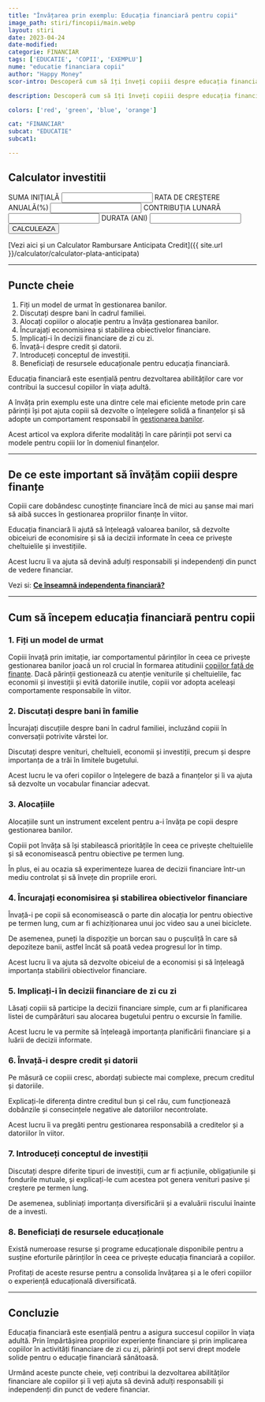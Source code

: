 ```yaml
---
title: "Învățarea prin exemplu: Educația financiară pentru copii" 
image_path: stiri/fincopii/main.webp
layout: stiri
date: 2023-04-24
date-modified: 
categorie: FINANCIAR
tags: ['EDUCATIE', 'COPII', 'EXEMPLU']
nume: "educatie financiara copii"
author: "Happy Money"
scor-intro: Descoperă cum să îți înveți copiii despre educația financiară prin metoda învățării prin exemplu, abordând teme precum economisirea, investițiile și responsabilitatea financiară.

description: Descoperă cum să îți înveți copiii despre educația financiară prin metoda învățării prin exemplu, abordând teme precum economisirea, investițiile și responsabilitatea financiară.

colors: ['red', 'green', 'blue', 'orange']

cat: "FINANCIAR"
subcat: "EDUCATIE"
subcat1:

---
```


<div class="rowinv">
<div class="formDiv panel">
<h2>Calculator investitii</h2>
<form class="forminv">
  <label for="startingBal">SUMA INIȚIALĂ</label>
  <input type="number" class="form-control" id="startingBal"/>
  <label for="expectedReturn"> RATA DE CREȘTERE ANUALĂ(%)</label>
  <input type="number" class="form-control" id="expectedReturn"/>
  <label for="monthlyDep">CONTRIBUȚIA LUNARĂ</label>
  <input type="number" class="form-control" id="monthlyDep"/>
  <label for="duration">DURATA (ANI)</label>
  <input type="number" class="form-control" id="duration"/>
	<div class="row">
	<div class="col-12 col-lg-6" style="display: flex; align-content: center; flex-wrap: wrap;">
  <button type="submit" class="btn btn-primary" id="submitinv">CALCULEAZA</button>
	</div>
	<div class="col-12 col-lg-6">
		<label id="finalValue"></label>
	</div>
	</div>
</form>
</div>
</div>

[Vezi aici și un Calculator Rambursare Anticipata Credit]({{ site.url }}/calculator/calculator-plata-anticipata)


---
## Puncte cheie

1. Fiți un model de urmat în gestionarea banilor.
2. Discutați despre bani în cadrul familiei.
3. Alocați copiilor o alocație pentru a învăța gestionarea banilor.
4. Încurajați economisirea și stabilirea obiectivelor financiare.
5. Implicați-i în decizii financiare de zi cu zi.
6. Învață-i despre credit și datorii.
7. Introduceți conceptul de investiții.
8. Beneficiați de resursele educaționale pentru educația financiară.

Educația financiară este esențială pentru dezvoltarea abilităților care vor contribui la succesul copiilor în viața adultă. 

A învăța prin exemplu este una dintre cele mai eficiente metode prin care părinții își pot ajuta copiii să dezvolte o înțelegere solidă a finanțelor și să adopte un comportament responsabil în [gestionarea banilor](https://www.aegon.ro/blog/protectie-si-educatie-financiara/testimonial-ina-educatie-financiara-pentru-fiul-meu/). 

Acest articol va explora diferite modalități în care părinții pot servi ca modele pentru copiii lor în domeniul finanțelor.

---
## De ce este important să învățăm copiii despre finanțe

Copiii care dobândesc cunoștințe financiare încă de mici au șanse mai mari să aibă succes în gestionarea propriilor finanțe în viitor. 

Educația financiară îi ajută să înțeleagă valoarea banilor, să dezvolte obiceiuri de economisire și să ia decizii informate în ceea ce privește cheltuielile și investițiile. 

Acest lucru îi va ajuta să devină adulți responsabili și independenți din punct de vedere financiar.

Vezi si: **[Ce înseamnă independenta financiară?](https://totredus.ro/stiri/independenta-financiara/)**

---
## Cum să începem educația financiară pentru copii

### 1. Fiți un model de urmat
Copiii învață prin imitație, iar comportamentul părinților în ceea ce privește gestionarea banilor joacă un rol crucial în formarea atitudinii [copiilor față de finanțe](https://www.scoaladebani.ro/blog/banii-copilul-tau-educatie-financiara). Dacă părinții gestionează cu atenție veniturile și cheltuielile, fac economii și investiții și evită datoriile inutile, copiii vor adopta aceleași comportamente responsabile în viitor.

### 2. Discutați despre bani în familie
Încurajați discuțiile despre bani în cadrul familiei, incluzând copiii în conversații potrivite vârstei lor. 

Discutați despre venituri, cheltuieli, economii și investiții, precum și despre importanța de a trăi în limitele bugetului. 

Acest lucru le va oferi copiilor o înțelegere de bază a finanțelor și îi va ajuta să dezvolte un vocabular financiar adecvat.

### 3. Alocațiile
Alocațiile sunt un instrument excelent pentru a-i învăța pe copii despre gestionarea banilor. 

Copiii pot învăța să își stabilească prioritățile în ceea ce privește cheltuielile și să economisească pentru obiective pe termen lung.

În plus, ei au ocazia să experimenteze luarea de decizii financiare într-un mediu controlat și să învețe din propriile erori.

### 4. Încurajați economisirea și stabilirea obiectivelor financiare
Învață-i pe copii să economisească o parte din alocația lor pentru obiective pe termen lung, cum ar fi achiziționarea unui joc video sau a unei biciclete.

De asemenea, puneți la dispoziție un borcan sau o pușculiță în care să depoziteze banii, astfel încât să poată vedea progresul lor în timp. 

Acest lucru îi va ajuta să dezvolte obiceiul de a economisi și să înțeleagă importanța stabilirii obiectivelor financiare.

### 5. Implicați-i în decizii financiare de zi cu zi
Lăsați copiii să participe la decizii financiare simple, cum ar fi planificarea listei de cumpărături sau alocarea bugetului pentru o excursie în familie. 

Acest lucru le va permite să înțeleagă importanța planificării financiare și a luării de decizii informate.

### 6. Învață-i despre credit și datorii
Pe măsură ce copiii cresc, abordați subiecte mai complexe, precum creditul și datoriile. 

Explicați-le diferența dintre creditul bun și cel rău, cum funcționează dobânzile și consecințele negative ale datoriilor necontrolate. 

Acest lucru îi va pregăti pentru gestionarea responsabilă a creditelor și a datoriilor în viitor.

### 7. Introduceți conceptul de investiții
Discutați despre diferite tipuri de investiții, cum ar fi acțiunile, obligațiunile și fondurile mutuale, și explicați-le cum acestea pot genera venituri pasive și creștere pe termen lung. 

De asemenea, subliniați importanța diversificării și a evaluării riscului înainte de a investi.

### 8. Beneficiați de resursele educaționale
Există numeroase resurse și programe educaționale disponibile pentru a susține eforturile părinților în ceea ce privește educația financiară a copiilor.

Profitați de aceste resurse pentru a consolida învățarea și a le oferi copiilor o experiență educațională diversificată.

---
## Concluzie
Educația financiară este esențială pentru a asigura succesul copiilor în viața adultă. Prin împărtășirea propriilor experiențe financiare și prin implicarea copiilor în activități financiare de zi cu zi, părinții pot servi drept modele solide pentru o educație financiară sănătoasă. 

Urmând aceste puncte cheie, veți contribui la dezvoltarea abilităților financiare ale copiilor și îi veți ajuta să devină adulți responsabili și independenți din punct de vedere financiar.

<script>
// Create event listener on submit button CALCULATOR DE INVESTITII
document.getElementById("submitinv").addEventListener("click", (e) => calculate(e))
// Function to make calculations and build table
function calculate(e) {
  e.preventDefault();
  let labels = [];
  let balances = [];
  // Take form input and assign them to variables 
  const formItems = document.querySelector("form").children;
  let startingBal = parseInt(formItems[1].value);
  const expReturn = parseInt(formItems[3].value)/100;
  const monthlyDep = parseInt(formItems[5].value);
  const duration = parseInt(formItems[7].value);
  const monthlyReturn = expReturn/12;
  if(startingBal === null || startingBal === undefined ||
     expReturn === null || expReturn === undefined ||
     monthlyDep === null || monthlyDep === undefined ||
     duration === null || duration === undefined) {
    return;
  }
  if(monthlyDep < 0) {
    return;
  }
  // Create formatter for USD
  const formatter = new Intl.NumberFormat('ro-RO', {
  style: 'currency',
  currency: 'RON',
  minimumFractionDigits: 2
  })
  // Loop through items to update starting balance and build out table rows
  for(let i = 1; i <= duration*12; i++) {
    startingBal = (startingBal * (1 + monthlyReturn)) + monthlyDep;
    if(i % 12 === 0) {
      const year = i/12;
      balances.push(startingBal.toFixed(2));
      labels.push(`Year ${year}`);
    }
  }
  // Make table and chart appear and have the total presented at the bottom of the screen
  if(document.querySelector("#finalValue")) {
    document.querySelector("#finalValue").innerHTML = `Total după ${duration} ani: ` + formatter.format(startingBal);
  } else {
    const finalValue = document.createElement("h3");
    finalValue.setAttribute("id", "finalValue");
    finalValue.innerHTML = `Total după ${duration} ani: ` + formatter.format(startingBal);
    document.querySelector(".chartDiv").appendChild(finalValue);
  }
  document.getElementById("submitinv").innerHTML = "Re-Calculează"
}
</script>